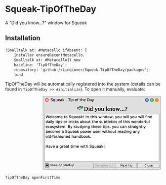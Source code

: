# Squeak-TipOfTheDay
A "Did you know...?" window for Squeak

## Installation
```smalltalk
(Smalltalk at: #Metacello ifAbsent: [
	Installer ensureRecentMetacello.
	Smalltalk at: #Metacello]) new
	baseline: 'TipOfTheDay';
	repository: 'github://LinqLover/Squeak-TipOfTheDay/packages';
	load
```
TipOfTheDay will be automatically registered into the system (details can be found in `TipOfTheDay >> #initialize`). To open it manually, evaluate:
<p align="right">
  <img src="https://github.com/LinqLover/Squeak-TipOfTheDay/blob/master/image.png">
</p>

```smalltalk
TipOfTheDay openFirstTime
```
